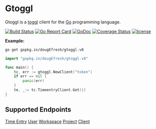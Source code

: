 # Gtoggl 
 
 Gtoggl is a [toggl](https://github.com/toggl/toggl_api_docs) client for the [Go](http://www.golang.org/) programming language.
 
[![Build Status](https://travis-ci.org/dougEfresh/gtoggl.svg?branch=master)](https://travis-ci.org/dougEfresh/gtoggl)
[![Go Report Card](https://goreportcard.com/badge/github.com/dougEfresh/gtoggl)](https://goreportcard.com/report/github.com/dougEfresh/gtoggl)
[![GoDoc](https://godoc.org/github.com/dougEfresh/gtoggl?status.svg)](https://godoc.org/github.com/dougEfresh/gtoggl)
[![Coverage Status](https://coveralls.io/repos/github/dougEfresh/gtoggl/badge.svg?branch=master)](https://coveralls.io/github/dougEfresh/gtoggl?branch=master)
[![license](http://img.shields.io/badge/license-MIT-red.svg?style=flat)](https://raw.githubusercontent.com/dougEfresh/gtoggl/master/LICENSE)

**Example:**

```sh
go get gopkg.in/dougEfresh/gtoggl.v8
```


```go
import "gopkg.in/dougEfresh/gtoggl.v8"

func main() {
    tc, err := gtoggl.NewClient("token")
    if err == nil {
    	panic(err)
    }
    te, _:= tc.TimeentryClient.Get(1)
}
``` 

## Supported Endpoints 

 [Time Entry](https://github.com/dougEfresh/toggl-timeeentry)
 [User](https://github.com/dougEfresh/toggl-user)
 [Workspace](https://github.com/dougEfresh/toggl-workspace)
 [Project](https://github.com/dougEfresh/toggl-project)
 [Client](https://github.com/dougEfresh/toggl-client)
 
 